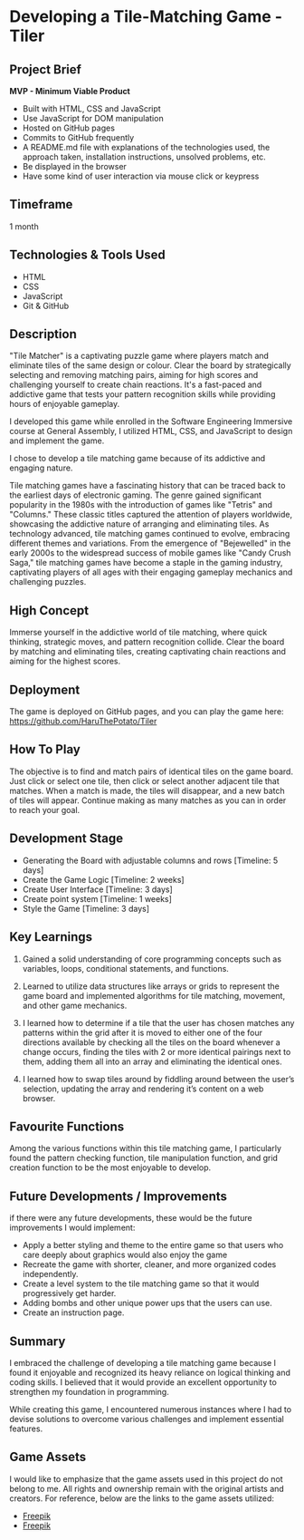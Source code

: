 # Developing a Tile-Matching Game - Tiler

## Project Brief
**MVP - Minimum Viable Product** 
- Built with HTML, CSS and JavaScript
- Use JavaScript for DOM manipulation
- Hosted on GitHub pages
- Commits to GitHub frequently
- A README.md file with explanations of the technologies used, the approach taken, installation instructions, unsolved problems, etc.
- Be displayed in the browser
- Have some kind of user interaction via mouse click or keypress

## Timeframe
1 month

## Technologies & Tools Used
- HTML
- CSS
- JavaScript
- Git & GitHub

## Description
"Tile Matcher" is a captivating puzzle game where players match and eliminate tiles of the same design or colour. Clear the board by strategically selecting and removing matching pairs, aiming for high scores and challenging yourself to create chain reactions. It's a fast-paced and addictive game that tests your pattern recognition skills while providing hours of enjoyable gameplay.

I developed this game while enrolled in the Software Engineering Immersive course at General Assembly, I utilized HTML, CSS, and JavaScript to design and implement the game.

I chose to develop a tile matching game because of its addictive and engaging nature.

Tile matching games have a fascinating history that can be traced back to the earliest days of electronic gaming. The genre gained significant popularity in the 1980s with the introduction of games like "Tetris" and "Columns." These classic titles captured the attention of players worldwide, showcasing the addictive nature of arranging and eliminating tiles. As technology advanced, tile matching games continued to evolve, embracing different themes and variations. From the emergence of "Bejewelled" in the early 2000s to the widespread success of mobile games like "Candy Crush Saga," tile matching games have become a staple in the gaming industry, captivating players of all ages with their engaging gameplay mechanics and challenging puzzles.

## High Concept
Immerse yourself in the addictive world of tile matching, where quick thinking, strategic moves, and pattern recognition collide. Clear the board by matching and eliminating tiles, creating captivating chain reactions and aiming for the highest scores.

## Deployment
The game is deployed on GitHub pages, and you can play the game here: https://github.com/HaruThePotato/Tiler

## How To Play
The objective is to find and match pairs of identical tiles on the game board. Just click or select one tile, then click or select another adjacent tile that matches. When a match is made, the tiles will disappear, and a new batch of tiles will appear. Continue making as many matches as you can in order to reach your goal.

## Development Stage
- Generating the Board with adjustable columns and rows [Timeline: 5 days]
- Create the Game Logic [Timeline: 2 weeks]
- Create User Interface [Timeline: 3 days]
- Create point system [Timeline: 1 weeks]
- Style the Game [Timeline: 3 days]

## Key Learnings
1. Gained a solid understanding of core programming concepts such as variables, loops, conditional statements, and functions.

2. Learned to utilize data structures like arrays or grids to represent the game board and implemented algorithms for tile matching, movement, and other game mechanics.

3. I learned how to determine if a tile that the user has chosen matches any patterns within the grid after it is moved to either one of the four directions available by checking all the tiles on the board whenever a change occurs, finding the tiles with 2 or more identical pairings next to them, adding them all into an array and eliminating the identical ones.

4. I learned how to swap tiles around by fiddling around between the user’s selection, updating the array and rendering it’s content on a web browser.

## Favourite Functions
Among the various functions within this tile matching game, I particularly found the pattern checking function, tile manipulation function, and grid creation function to be the most enjoyable to develop.


## Future Developments / Improvements
if there were any future developments, these would be the future improvements I would implement:

- Apply a better styling and theme to the entire game so that users who care deeply about graphics would also enjoy the game
- Recreate the game with shorter, cleaner, and more organized codes independently.
- Create a level system to the tile matching game so that it would progressively get harder.
- Adding bombs and other unique power ups that the users can use.
- Create an instruction page.

## Summary
I embraced the challenge of developing a tile matching game because I found it enjoyable and recognized its heavy reliance on logical thinking and coding skills. I believed that it would provide an excellent opportunity to strengthen my foundation in programming.

While creating this game, I encountered numerous instances where I had to devise solutions to overcome various challenges and implement essential features.

## Game Assets
I would like to emphasize that the game assets used in this project do not belong to me. All rights and ownership remain with the original artists and creators. For reference, below are the links to the game assets utilized:

- [Freepik](https://www.freepik.com/free-vector/background-pixel-rain-abstract_6072178.htm#query=seamless%20game%20background&position=30&from_view=keyword&track=ais)
- [Freepik](https://www.freepik.com/free-vector/abstract-pixel-rain-background_6209902.htm#query=seamless%20game%20background&position=13&from_view=keyword&track=ais)


